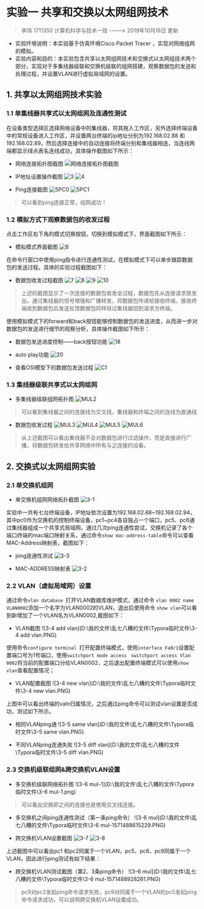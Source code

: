 #   实验一 共享和交换以太网组网技术
> 李伟     1711350     计算机科学与技术一班
 ----> 2019年10月18日 更新

- 实验环境说明：本实验基于仿真环境Cisco Packet Tracer ，实现对网络组网的模拟。
- 实验内容和目的：本实验包含共享以太网组网技术和交换式以太网组技术两个部分，实现对于多集线器级联和交换机级联的组网搭建，观察数据包的发送和处理过程，并设置VLAN进行虚拟局域网的设置。

## 1.  共享以太网组网技术实验
### 1.1 单集线器共享式以太网组网及连通性测试
在设备类型选择区选择网络设备中的集线器，将其拖入工作区，另外选择终端设备中的常规设备进入工作区，并设置两台终端的ip地址分别为192.168.02.88 和192.168.02.89，然后选择连接中的自动连接将终端分别和集线器相连，当连线两端都显示绿点表名连线成功，具体操作截图如下所示：

- 网络连接拓扑图截图
  ![网络连接拓扑图截图](D:\我的文件\乱七八糟的文件\Typora临时文件\1-1571484712781.PNG)

- IP地址设置操作截图
![3](D:\我的文件\乱七八糟的文件\Typora临时文件\3-1571484836910.PNG)
![4](D:\我的文件\乱七八糟的文件\Typora临时文件\4-1571484936127.PNG)

- Ping连接截图
![5PC0](D:\我的文件\乱七八糟的文件\Typora临时文件\5PC0.PNG)
![5PC1](D:\我的文件\乱七八糟的文件\Typora临时文件\5PC1.PNG)
> 可以看到ping连接正常，组网成功！

### 1.2  模拟方式下观察数据包的收发过程
点击工作区右下角的模式切换按钮，切换到模拟模式下，界面截图如下所示：

- 模拟模式界面截图
![6](D:\我的文件\乱七八糟的文件\Typora临时文件\6-1571485380565.PNG)

在命令行窗口中使用ping指令进行连通性测试，在模拟模式下可以单步跟踪数据包的发送过程。具体的实验过程截图如下：

- 数据包收发过程截图
![7](D:\我的文件\乱七八糟的文件\Typora临时文件\7-1571485649003.PNG)
![8](D:\我的文件\乱七八糟的文件\Typora临时文件\8-1571485653929.PNG)
![9](D:\我的文件\乱七八糟的文件\Typora临时文件\9-1571485675581.PNG)
![10](D:\我的文件\乱七八糟的文件\Typora临时文件\10-1571485681038.PNG)

> 上述的截图显示了一次连接的数据包收发全过程，数据包先从连接请求放发出，通过集线器的信号增强和广播转发，将数据包传递给接收终端，接收终端收到数据包后发送反馈数据包同样经过集线器回到请求方终端。

使用模拟模式下的forward和back按钮能够控制数据包的发送进度，从而进一步对数据包的发送进行细节的观察分析，具体操作截图如下所示：

- 数据包发送进度控制——back按钮功能
![18](D:\我的文件\乱七八糟的文件\Typora临时文件\18.PNG)

- auto play功能
![20](D:\我的文件\乱七八糟的文件\Typora临时文件\20.PNG)

- 查看OSI模型下的数据包发送过程
![C1](D:\我的文件\乱七八糟的文件\Typora临时文件\C1.PNG)

### 1.3  集线器级联共享式以太网组网
- 多集线器级联组网拓扑图
  ![MUL2](D:\我的文件\乱七八糟的文件\Typora临时文件\MUL2.PNG)

> 可以看到集线器之间的连接线为交叉线，集线器和终端之间的连线为直通线

- 数据包收发过程
![MUL3](D:\我的文件\乱七八糟的文件\Typora临时文件\MUL3.PNG)
![MUL4](D:\我的文件\乱七八糟的文件\Typora临时文件\MUL4-1571486874930.PNG)
![MUL5](D:\我的文件\乱七八糟的文件\Typora临时文件\MUL5.PNG)
![MUL6](D:\我的文件\乱七八糟的文件\Typora临时文件\MUL6.PNG)

> 从上述截图可以看出集线器不会对数据包进行过滤操作，而是直接进行广播，将数据包转发给共享网络中所有与之连接的设备。

## 2. 交换式以太网组网实验
### 2.1 单交换机组网
- 单交换机组网网络拓扑截图
![3-1](D:\我的文件\乱七八糟的文件\Typora临时文件\3-1.PNG)

实验中一共有七台终端设备，IP地址依次设置为192.168.02.88~192.168.02.94，其中pc0作为交换机的控制终端设备，pc1~pc4各自独占一个端口，pc5、pc6通过集线器组成一个共享式局域网，通过几次ping连通性尝试，交换机记录了各个端口终端的mac端口映射关系，通过命令`show mac-address-table`命令可以查看MAC-Address映射表，截图如下：

- ping连通性测试
![3-3](D:\我的文件\乱七八糟的文件\Typora临时文件\3-3.PNG)

- MAC-ADDRESS映射表
![3-2](D:\我的文件\乱七八糟的文件\Typora临时文件\3-2.PNG)

### 2.2 VLAN（虚拟局域网）设置

通过命令`vlan database `打开VLAN数据库维护模式，通过命令   `vlan 0002 name VLAN0002`添加一个名字为VLAN0002的VLAN，退出后使用命令  `show vlan`可以看到新增加了一个VLAN名为VLAN0002,截图如下：

- VLAN截图
![3-4 add vlan](D:\我的文件\乱七八糟的文件\Typora临时文件\3-4 add vlan.PNG)

使用命令`configure terminal `打开配置终端模式，使用`interface Fa0/1`设置配置端口号为1号端口，使用`switchport mode access `  	`switchport access Vlan 0002`将当前的配置端口分给VLAN0002，之后退出配置终端模式可以使用`show vlan`查看配置情况；

- VLAN配置截图
![3-4 new vlan](D:\我的文件\乱七八糟的文件\Typora临时文件\3-4 new vlan.PNG)

上图中可以看出终端的valn归属情况，之后通过ping命令可以测试vlan设置是否成功，测试如下所示。

- 相同VLANping通
![3-5 same vlan](D:\我的文件\乱七八糟的文件\Typora临时文件\3-5 same vlan.PNG)

- 不同VLANping连通失败
![3-5 diff vlan](D:\我的文件\乱七八糟的文件\Typora临时文件\3-5 diff vlan.PNG)


### 2.3 交换机级联组网&跨交换机VLAN设置

- 多交换机级联网络拓扑图
![3-6 mul-1](D:\我的文件\乱七八糟的文件\Typora临时文件\3-6 mul-1.png)

> 可以看出交换即之间的连接也是使用交叉线连接。

- 多交换机之间ping连通性测试（第一条ping命令）
![3-6 mul](D:\我的文件\乱七八糟的文件\Typora临时文件\3-6 mul-1571488615229.PNG)

- 跨交换机VLAN设置截图
![3-7](D:\我的文件\乱七八糟的文件\Typora临时文件\3-7.PNG)
![3-8](D:\我的文件\乱七八糟的文件\Typora临时文件\3-8-1571488764247.PNG)

上述截图中可以看出pc1 和pc2同属于一个VLAN，pc5、pc6、pc9同属于一个VLAN，因此进行ping测试有如下结果：

- 跨交换机VLAN测试截图（第2、3条ping命令）
![3-6 mul](D:\我的文件\乱七八糟的文件\Typora临时文件\3-6 mul-1571488928261.PNG)

> pc9对pc2发起ping命令请求失败，pc9对同属于一个VLAN的pc5发起ping命令请求成功，可以说明跨交换机VLAN设置成功。